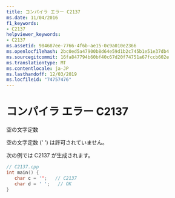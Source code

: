 ```yaml
---
title: コンパイラ エラー C2137
ms.date: 11/04/2016
f1_keywords:
- C2137
helpviewer_keywords:
- C2137
ms.assetid: 984687ee-7766-4f6b-ae15-0c9a010e2366
ms.openlocfilehash: 2bc0ed5a47900b8d64e59d1b2c745b1e51e37db4
ms.sourcegitcommit: 16fa847794b60bf40c67d20f74751a67fccb602e
ms.translationtype: MT
ms.contentlocale: ja-JP
ms.lasthandoff: 12/03/2019
ms.locfileid: "74757476"
---
```

# <a name="compiler-error-c2137"></a>コンパイラ エラー C2137

空の文字定数

空の文字定数 (' ') は許可されていません。

次の例では C2137 が生成されます。

```cpp
// C2137.cpp
int main() {
   char c = '';   // C2137
   char d = ' ';   // OK
}
```
